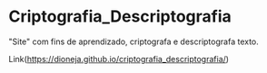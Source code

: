 # Criptografia_Descriptografia
"Site" com fins de aprendizado, criptografa e descriptografa texto.

Link(https://dioneja.github.io/criptografia_descriptografia/)
